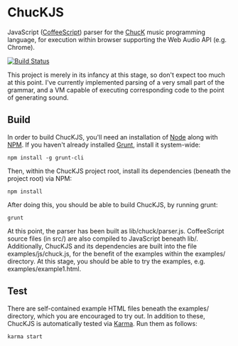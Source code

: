 # ChucKJS

JavaScript ([CoffeeScript](http://coffeescript.org/)) parser for the [ChucK](http://chuck.cs.princeton.edu/) music
programming language, for execution within browser supporting the Web Audio API (e.g. Chrome).

[![Build Status](https://travis-ci.org/aknuds1/chuckjs.png?branch=master)](https://travis-ci.org/aknuds1/chuckjs)

This project is merely in its infancy at this stage, so don't expect too much at this point. I've currently implemented
parsing of a very small part of the grammar, and a VM capable of executing corresponding code to the point of
generating sound.

## Build

In order to build ChucKJS, you'll need an installation of [Node](http://nodejs.org/) along with
[NPM](https://npmjs.org/). If you haven't already installed [Grunt](http://gruntjs.com), install it system-wide:

    npm install -g grunt-cli

Then, within the ChucKJS project root, install its dependencies (beneath the project root) via NPM:

    npm install

After doing this, you should be able to build ChucKJS, by running grunt:

    grunt

At this point, the parser has been built as lib/chuck/parser.js. CoffeeScript source files (in src/) are also compiled
to JavaScript beneath lib/. Additionally, ChucKJS and its dependencies are built into the file examples/js/chuck.js,
for the benefit of the examples within the examples/ directory. At this stage, you should be able to try the examples,
e.g. examples/example1.html.

## Test

There are self-contained example HTML files beneath the examples/ directory, which you are encouraged to try out. In
addition to these, ChucKJS is automatically tested via [Karma](http://karma-runner.github.io/). Run them as follows:

    karma start

